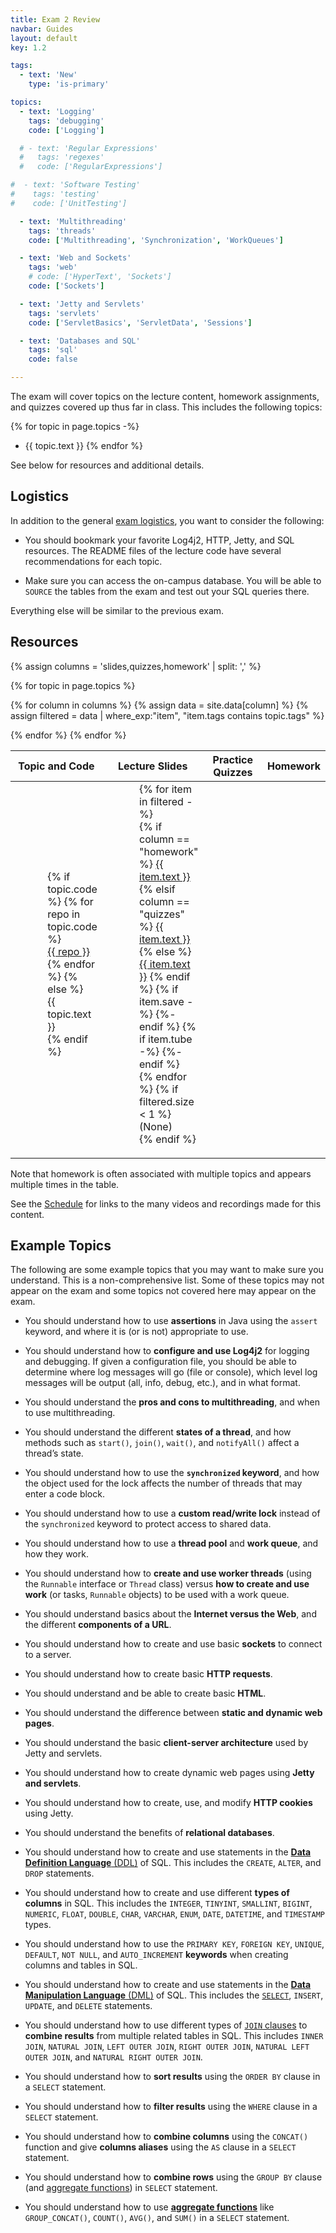 ```yaml
---
title: Exam 2 Review
navbar: Guides
layout: default
key: 1.2

tags:
  - text: 'New'
    type: 'is-primary'

topics:
  - text: 'Logging'
    tags: 'debugging'
    code: ['Logging']

  # - text: 'Regular Expressions'
  #   tags: 'regexes'
  #   code: ['RegularExpressions']

#  - text: 'Software Testing'
#    tags: 'testing'
#    code: ['UnitTesting']

  - text: 'Multithreading'
    tags: 'threads'
    code: ['Multithreading', 'Synchronization', 'WorkQueues']

  - text: 'Web and Sockets'
    tags: 'web'
    # code: ['HyperText', 'Sockets']
    code: ['Sockets']

  - text: 'Jetty and Servlets'
    tags: 'servlets'
    code: ['ServletBasics', 'ServletData', 'Sessions']

  - text: 'Databases and SQL'
    tags: 'sql'
    code: false

---
```


<style>
ul.icons {
  list-style-type: none;
  margin-left: 1.5em;
  margin-top: 0em;
}

ul.icons > li {
  position: relative;
}

ul.icons > li > i {
  width: 1.25em;
  left: -1.5em;
  position: absolute;
  text-align: center;
  line-height: inherit;
}
</style>

The exam will cover topics on the lecture content, homework assignments, and quizzes covered up thus far in class. This includes the following topics:

{% for topic in page.topics -%}
  - {{ topic.text }}
{% endfor %}

See below for resources and additional details.

## Logistics

In addition to the general [exam logistics](exam-logistics.html), you want to consider the following:

  - You should bookmark your favorite <!--regular expression, JUnit,--> Log4j2, HTTP, Jetty, and SQL resources. The README files of the lecture code have several recommendations for each topic.

  - Make sure you can access the on-campus database. You will be able to `SOURCE` the tables from the exam and test out your SQL queries there.

Everything else will be similar to the previous exam.

## Resources

{% assign columns = 'slides,quizzes,homework' | split: ',' %}
<table class="table is-hoverable">
<thead>
  <tr>
    <th width="20%">Topic and Code</th>
    <th width="30%">Lecture Slides</th>
    <th width="30%">Practice Quizzes</th>
    <th width="20%">Homework</th>
  </tr>
</thead>

<tbody>

{% for topic in page.topics %}
<tr>
  <td>
    <ul class="icons">
      {% if topic.code %}
      {% for repo in topic.code %}
      <li><i class="{{ site.data.icons.code.class }}"></i> <a href="{{ site.data.info.links.github.link }}/lectures/tree/main/{{ repo }}">{{ repo }}</a></li>
      {% endfor %}
      {% else %}
      <li><i class="{{ site.data.icons.pending.class }}"></i> {{ topic.text }}</li>
      {% endif %}
    </ul>
  </td>

  {% for column in columns %}
  {% assign data = site.data[column] %}
  {% assign filtered = data | where_exp:"item", "item.tags contains topic.tags" %}
  <td>
    <ul class="icons">
      {% for item in filtered -%}
      <li>
        <i class="{{ site.data.icons[item.icon].class }}"></i>
        {% if column == "homework" %}
        <a href="{{ site.data.info.links.github.link }}/homework-{{ item.text }}-template/">{{ item.text }}</a>
        {% elsif column == "quizzes" %}
        <a href="{{ item.test }}">{{ item.text }}</a>
        {% else %}
        <a href="{{ item.link }}">{{ item.text }}</a>
        {% endif %}
        {% if item.save -%}
        <a href="/files/{{ item.text }}.pdf"><i class="fas fa-download"></i></a>
        {%- endif %}
        {% if item.tube -%}
        <a href="{{ item.tube }}"><i class="fab fa-youtube"></i></a>
        {%- endif %}
      </li>
      {% endfor %}
      {% if filtered.size < 1 %}
      <li type="none">(None)</li>
      {% endif %}
    </ul>
  </td>
  {% endfor %}
</tr>
{% endfor %}

</tbody>
</table>

Note that homework is often associated with multiple topics and appears multiple times in the table.

See the [Schedule](/schedule.html) for links to the many videos and recordings made for this content.

## Example Topics

The following are some example topics that you may want to make sure you understand. This is a non-comprehensive list. Some of these topics may not appear on the exam and some topics not covered here may appear on the exam.

<!--- You should understand how to use the `Pattern` and `Matcher` classes in Java to handle regular expressions, and the difference between the `find()` versus `matches()` methods.

- You should understand how to create **character classes**, such as `[a-z]` and `[^0-9]`, in regular expressions.

- You should understand how to use **predefined character classes** such as `\w`, `\W`, `\s`, `\S`, and `.` in regular expressions.

- You should understand how to use the `?`, `*`, and `+` **quantifiers** in regular expressions.

- You should understand the difference between a **greedy versus reluctant quantifier** in regular expressions.

- You should understand how to create and use **capturing groups** and non-capturing groups in regular expressions.

- You should understand how to use the `i`, `m`, and `s` **flags**.

- You should understand how to use the `^`, `$`, `\A`, `\z`, and `\b` **boundary matchers**.

- You should understand the different ways to use the **`?` character** in a regular expression. For example: `(?i)` to turn on the `i` flag, `(?:i)` to create a non-capturing group that matches the `i` character, `[?!]` to create a character class that matches the `?` and `!` characters, `i?` to match the `i` character 0 or 1 times (greedy), and `i+?` to match the `i` character 1 or more times (reluctant).

 - You should understand how to interpret JUnit test classes, and create your own basic JUnit tests. This includes understanding the `@Test`, `@Nested`, `@BeforeEach`, `@AfterEach`, and `@ParameterizedTest` annotations and the methods in the `org.junit.jupiter.api.Assertions` package.-->

- You should understand how to use **assertions** in Java using the `assert` keyword, and where it is (or is not) appropriate to use.

- You should understand how to **configure and use Log4j2** for logging and debugging. If given a configuration file, you should be able to determine where log messages will go (file or console), which level log messages will be output (all, info, debug, etc.), and in what format.

- You should understand the **pros and cons to multithreading**, and when to use multithreading.

- You should understand the different **states of a thread**, and how methods such as `start()`, `join()`, `wait()`, and `notifyAll()` affect a thread’s state.

- You should understand how to use the **`synchronized` keyword**, and how the object used for the lock affects the number of threads that may enter a code block.

- You should understand how to use a **custom read/write lock** instead of the `synchronized` keyword to protect access to shared data.

- You should understand how to use a **thread pool** and **work queue**, and how they work.

- You should understand how to **create and use worker threads** (using the `Runnable` interface or `Thread` class) versus **how to create and use work** (or tasks, `Runnable` objects) to be used with a work queue.

- You should understand basics about the **Internet versus the Web**, and the different **components of a URL**.

- You should understand how to create and use basic **sockets** to connect to a server.

- You should understand how to create basic **HTTP requests**.

- You should understand and be able to create basic **HTML**.

- You should understand the difference between **static and dynamic web pages**.

- You should understand the basic **client-server architecture** used by Jetty and servlets.

- You should understand how to create dynamic web pages using **Jetty and servlets**.

- You should understand how to create, use, and modify **HTTP cookies** using Jetty.

- You should understand the benefits of **relational databases**.

- You should understand how to create and use statements in the [**Data Definition Language** (DDL)](https://mariadb.com/kb/en/data-definition/) of SQL. This includes the `CREATE`, `ALTER`, and `DROP` statements.

- You should understand how to create and use different **types of columns** in SQL. This includes the `INTEGER`, `TINYINT`, `SMALLINT`, `BIGINT`, `NUMERIC`, `FLOAT`, `DOUBLE`, `CHAR`, `VARCHAR`, `ENUM`, `DATE`, `DATETIME`, and `TIMESTAMP` types.

- You should understand how to use the `PRIMARY KEY`, `FOREIGN KEY`, `UNIQUE`, `DEFAULT`, `NOT NULL`, and `AUTO_INCREMENT` **keywords** when creating columns and tables in SQL.

- You should understand how to create and use statements in the [**Data Manipulation Language** (DML)](https://mariadb.com/kb/en/data-manipulation/) of SQL. This includes the [`SELECT`](https://mariadb.com/kb/en/selecting-data/), `INSERT`, `UPDATE`, and `DELETE` statements.

- You should understand how to use different types of [`JOIN` clauses](https://mariadb.com/kb/en/joins/) to **combine results** from multiple related tables in SQL. This includes `INNER JOIN`, `NATURAL JOIN`, `LEFT OUTER JOIN`, `RIGHT OUTER JOIN`, `NATURAL LEFT OUTER JOIN`, and `NATURAL RIGHT OUTER JOIN`.

- You should understand how to **sort results** using the `ORDER BY` clause in a `SELECT` statement.

- You should understand how to **filter results** using the `WHERE` clause in a `SELECT` statement.

- You should understand how to **combine columns** using the `CONCAT()` function and give **columns aliases** using the `AS` clause in a `SELECT` statement.

- You should understand how to **combine rows** using the `GROUP BY` clause (and [aggregate functions](https://mariadb.com/kb/en/aggregate-functions/)) in `SELECT` statement.

- You should understand how to use [**aggregate functions**](https://mariadb.com/kb/en/aggregate-functions/) like `GROUP_CONCAT()`, `COUNT()`, `AVG()`, and `SUM()` in a `SELECT` statement.
